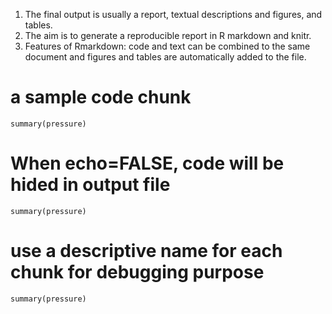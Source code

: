 1. The final output is usually a report, textual descriptions and figures, and tables.
2. The aim is to generate a reproducible report in R markdown and knitr.
3. Features of Rmarkdown: code and text can be combined to the same document and figures and tables are automatically added to the file.



# a sample code chunk
```{r}
summary(pressure)
```

# When echo=FALSE, code will be hided in output file
```{r echo=FALSE}
summary(pressure)
```

# use a descriptive name for each chunk for debugging purpose
```{r pressure-summary}
summary(pressure)
```
